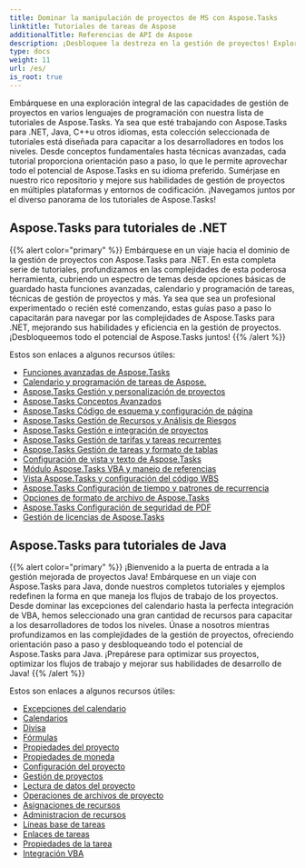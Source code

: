 ```yaml
---
title: Dominar la manipulación de proyectos de MS con Aspose.Tasks
linktitle: Tutoriales de tareas de Aspose
additionalTitle: Referencias de API de Aspose
description: ¡Desbloquee la destreza en la gestión de proyectos! Explore los tutoriales de Aspose.Tasks para .NET, Java, C++ y más. Mejore sus habilidades en varios idiomas sin esfuerzo.
type: docs
weight: 11
url: /es/
is_root: true
---
```


Embárquese en una exploración integral de las capacidades de gestión de proyectos en varios lenguajes de programación con nuestra lista de tutoriales de Aspose.Tasks. Ya sea que esté trabajando con Aspose.Tasks para .NET, Java, C++u otros idiomas, esta colección seleccionada de tutoriales está diseñada para capacitar a los desarrolladores en todos los niveles. Desde conceptos fundamentales hasta técnicas avanzadas, cada tutorial proporciona orientación paso a paso, lo que le permite aprovechar todo el potencial de Aspose.Tasks en su idioma preferido. Sumérjase en nuestro rico repositorio y mejore sus habilidades de gestión de proyectos en múltiples plataformas y entornos de codificación. ¡Navegamos juntos por el diverso panorama de los tutoriales de Aspose.Tasks!

## Aspose.Tasks para tutoriales de .NET
{{% alert color="primary" %}}
Embárquese en un viaje hacia el dominio de la gestión de proyectos con Aspose.Tasks para .NET. En esta completa serie de tutoriales, profundizamos en las complejidades de esta poderosa herramienta, cubriendo un espectro de temas desde opciones básicas de guardado hasta funciones avanzadas, calendario y programación de tareas, técnicas de gestión de proyectos y más. Ya sea que sea un profesional experimentado o recién esté comenzando, estas guías paso a paso lo capacitarán para navegar por las complejidades de Aspose.Tasks para .NET, mejorando sus habilidades y eficiencia en la gestión de proyectos. ¡Desbloqueemos todo el potencial de Aspose.Tasks juntos!
{{% /alert %}}

Estos son enlaces a algunos recursos útiles:
 
- [Funciones avanzadas de Aspose.Tasks](./net/advanced-features/)
- [Calendario y programación de tareas de Aspose.](./net/calendar-scheduling/)
- [Aspose.Tasks Gestión y personalización de proyectos](./net/tasks-project-management/)
- [Aspose.Tasks Conceptos Avanzados](./net/advanced-concepts/)
- [Aspose.Tasks Código de esquema y configuración de página](./net/outline-code-page-settings/)
- [Aspose.Tasks Gestión de Recursos y Análisis de Riesgos](./net/resource-risk-analysis/)
- [Aspose.Tasks Gestión e integración de proyectos](./net/project-management-integration/)
- [Aspose.Tasks Gestión de tarifas y tareas recurrentes](./net/rate-recurring-tasks/)
- [Aspose.Tasks Gestión de tareas y formato de tablas](./net/task-table-management/)
- [Configuración de vista y texto de Aspose.Tasks](./net/text-view-configuration/)
- [Módulo Aspose.Tasks VBA y manejo de referencias](./net/vba-module-reference/)
- [Vista Aspose.Tasks y configuración del código WBS](./net/view-wbs-code-configuration/)
- [Aspose.Tasks Configuración de tiempo y patrones de recurrencia](./net/time-recurrence-configuration/)
- [Opciones de formato de archivo de Aspose.Tasks](./net/file-format-options/)
- [Aspose.Tasks Configuración de seguridad de PDF](./net/pdf-security-configuration/)
- [Gestión de licencias de Aspose.Tasks](./net/license-management/)

## Aspose.Tasks para tutoriales de Java
{{% alert color="primary" %}}
¡Bienvenido a la puerta de entrada a la gestión mejorada de proyectos Java! Embárquese en un viaje con Aspose.Tasks para Java, donde nuestros completos tutoriales y ejemplos redefinen la forma en que maneja los flujos de trabajo de los proyectos. Desde dominar las excepciones del calendario hasta la perfecta integración de VBA, hemos seleccionado una gran cantidad de recursos para capacitar a los desarrolladores de todos los niveles. Únase a nosotros mientras profundizamos en las complejidades de la gestión de proyectos, ofreciendo orientación paso a paso y desbloqueando todo el potencial de Aspose.Tasks para Java. ¡Prepárese para optimizar sus proyectos, optimizar los flujos de trabajo y mejorar sus habilidades de desarrollo de Java!
{{% /alert %}}

Estos son enlaces a algunos recursos útiles:

- [Excepciones del calendario](./java/calendar-exceptions/)
- [Calendarios](./java/calendars/)
- [Divisa](./java/currency/)
- [Fórmulas](./java/formulas/)
- [Propiedades del proyecto](./java/project-properties/)
- [Propiedades de moneda](./java/currency-properties/)
- [Configuración del proyecto](./java/project-configuration/)
- [Gestión de proyectos](./java/project-management/)
- [Lectura de datos del proyecto](./java/project-data-reading/)
- [Operaciones de archivos de proyecto](./java/project-file-operations/)
- [Asignaciones de recursos](./java/resource-assignments/)
- [Administracion de recursos](./java/resource-management/)
- [Líneas base de tareas](./java/task-baselines/)
- [Enlaces de tareas](./java/task-links/)
- [Propiedades de la tarea](./java/task-properties/)
- [Integración VBA](./java/vba-integration/)